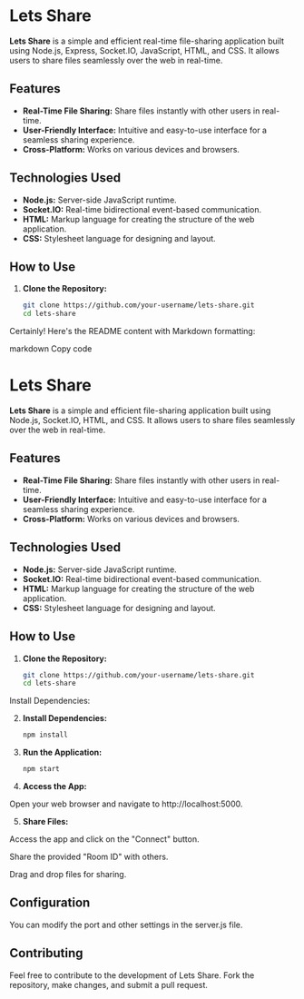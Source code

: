 # Lets Share

**Lets Share** is a simple and efficient real-time file-sharing application built using Node.js, Express, Socket.IO, JavaScript, HTML, and CSS. It allows users to share files seamlessly over the web in real-time.

## Features

- **Real-Time File Sharing:** Share files instantly with other users in real-time.
- **User-Friendly Interface:** Intuitive and easy-to-use interface for a seamless sharing experience.
- **Cross-Platform:** Works on various devices and browsers.

## Technologies Used

- **Node.js:** Server-side JavaScript runtime.
- **Socket.IO:** Real-time bidirectional event-based communication.
- **HTML:** Markup language for creating the structure of the web application.
- **CSS:** Stylesheet language for designing and layout.

## How to Use

1. **Clone the Repository:**
   ```bash
   git clone https://github.com/your-username/lets-share.git
   cd lets-share

Certainly! Here's the README content with Markdown formatting:

markdown
Copy code
# Lets Share

**Lets Share** is a simple and efficient file-sharing application built using Node.js, Socket.IO, HTML, and CSS. It allows users to share files seamlessly over the web in real-time.

## Features

- **Real-Time File Sharing:** Share files instantly with other users in real-time.
- **User-Friendly Interface:** Intuitive and easy-to-use interface for a seamless sharing experience.
- **Cross-Platform:** Works on various devices and browsers.

## Technologies Used

- **Node.js:** Server-side JavaScript runtime.
- **Socket.IO:** Real-time bidirectional event-based communication.
- **HTML:** Markup language for creating the structure of the web application.
- **CSS:** Stylesheet language for designing and layout.

## How to Use

1. **Clone the Repository:**
   ```bash
   git clone https://github.com/your-username/lets-share.git
   cd lets-share
Install Dependencies:

2. **Install Dependencies:**
   ```bash
   npm install

3. **Run the Application:**
   ```bash
   npm start

4. **Access the App:**

Open your web browser and navigate to http://localhost:5000.

5. **Share Files:**

 Access the app and click on the "Connect" button.

Share the provided "Room ID" with others.

Drag and drop files for sharing.

## Configuration
You can modify the port and other settings in the server.js file.

## Contributing

Feel free to contribute to the development of Lets Share. Fork the repository, make changes, and submit a pull request.